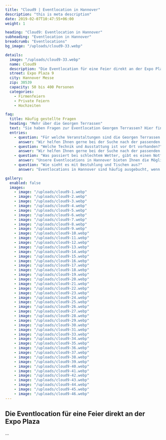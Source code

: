 ```yaml
---
title: "Cloud9 | Eventlocation in Hannover"
description: "this is meta description"
date: 2019-02-07T10:47:55+06:00
weight: 1

heading: "Cloud9: Eventlocation in Hannover"
subheading: "Eventlocation in Hannover"
breadcrumb: "Eventlocations"
bg_image: "/uploads/cloud9-33.webp"

details:
  image: "/uploads/cloud9-33.webp"
  name: Cloud9
  description: "Die Eventlocation für eine Feier direkt an der Expo Plaza."
  street: Expo Plaza 9
  city: Hannover Messe
  zip: 30539
  capacity: 50 bis 400 Personen
  categories:
    - Firmenfeiern
    - Private Feiern
    - Hochzeiten

faq:
  title: Häufig gestellte Fragen
  heading: "Mehr über die Georgen Terrassen"
  text: "Sie haben Fragen zur Eventlocation Georgen Terrassen? Hier finden Sie **Antworten auf häufig gestellte Fragen**. Zögern Sie nicht, uns bei weiteren Fragen zu kontaktieren."
  entries:
    - question: "Für welche Veranstaltungen sind die Georgen Terrassen geeignet?"
      answer: "Wir helfen Ihnen gerne bei der Suche nach der passenden Eventlocation für Ihre Veranstaltung in Hannover. Egal ob Sie eine Hochzeit, ein Firmenevent oder eine private Feier planen, wir haben die passende Location für Sie."
    - question: "Welche Technik und Ausstattung ist vor Ort vorhanden?"
      answer: "Wir helfen Ihnen gerne bei der Suche nach der passenden Eventlocation für Ihre Veranstaltung in Hannover. Egal ob Sie eine Hochzeit, ein Firmenevent oder eine private Feier planen, wir haben die passende Location für Sie."
    - question: "Was passiert bei schlechtem Wetter, gibt es einen Notfallplan?"
      answer: "Unsere Eventlocations in Hannover bieten Ihnen die Möglichkeit, Ihre Veranstaltung individuell und passend zu gestalten. Wir beraten Sie gerne bei der Auswahl der passenden Location und unterstützen Sie bei der Umsetzung Ihrer Vorstellungen."
    - question: "Wie sieht es mit Bestuhlung und Tischen aus?"
      answer: "Eventlocations in Hannover sind häufig ausgebucht, wenn es sich um beliebte Veranstaltungsorte handelt oder wenn es sich um eine Veranstaltung in der Hochsaison handelt. Wir empfehlen Ihnen daher, frühzeitig eine Anfrage zu stellen, um die Verfügbarkeit zu prüfen."

gallery:
  enabled: false
  images:
    - image: "/uploads/cloud9-1.webp"
    - image: "/uploads/cloud9-2.webp"
    - image: "/uploads/cloud9-3.webp"
    - image: "/uploads/cloud9-4.webp"
    - image: "/uploads/cloud9-5.webp"
    - image: "/uploads/cloud9-6.webp"
    - image: "/uploads/cloud9-7.webp"
    - image: "/uploads/cloud9-8.webp"
    - image: "/uploads/cloud9-9.webp"
    - image: "/uploads/cloud9-10.webp"
    - image: "/uploads/cloud9-11.webp"
    - image: "/uploads/cloud9-12.webp"
    - image: "/uploads/cloud9-13.webp"
    - image: "/uploads/cloud9-14.webp"
    - image: "/uploads/cloud9-15.webp"
    - image: "/uploads/cloud9-16.webp"
    - image: "/uploads/cloud9-17.webp"
    - image: "/uploads/cloud9-18.webp"
    - image: "/uploads/cloud9-19.webp"
    - image: "/uploads/cloud9-20.webp"
    - image: "/uploads/cloud9-21.webp"
    - image: "/uploads/cloud9-22.webp"
    - image: "/uploads/cloud9-23.webp"
    - image: "/uploads/cloud9-24.webp"
    - image: "/uploads/cloud9-25.webp"
    - image: "/uploads/cloud9-26.webp"
    - image: "/uploads/cloud9-27.webp"
    - image: "/uploads/cloud9-28.webp"
    - image: "/uploads/cloud9-29.webp"
    - image: "/uploads/cloud9-30.webp"
    - image: "/uploads/cloud9-31.webp"
    - image: "/uploads/cloud9-33.webp"
    - image: "/uploads/cloud9-34.webp"
    - image: "/uploads/cloud9-35.webp"
    - image: "/uploads/cloud9-36.webp"
    - image: "/uploads/cloud9-37.webp"
    - image: "/uploads/cloud9-38.webp"
    - image: "/uploads/cloud9-39.webp"
    - image: "/uploads/cloud9-40.webp"
    - image: "/uploads/cloud9-41.webp"
    - image: "/uploads/cloud9-42.webp"
    - image: "/uploads/cloud9-43.webp"
    - image: "/uploads/cloud9-44.webp"
    - image: "/uploads/cloud9-45.webp"
    - image: "/uploads/cloud9-46.webp"
---
```


## Die Eventlocation für eine Feier direkt an der Expo Plaza

...
